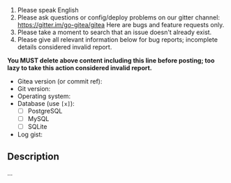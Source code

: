 
1. Please speak English
2. Please ask questions or config/deploy problems
   on our gitter channel: https://gitter.im/go-gitea/gitea
   Here are bugs and feature requests only.
3. Please take a moment to search that an issue doesn't already exist.
4. Please give all relevant information below for bug reports; incomplete
   details considered invalid report.

**You MUST delete above content including this line before posting;
too lazy to take this action considered invalid report.**

- Gitea version (or commit ref):
- Git version:
- Operating system:
- Database (use `[x]`):
  - [ ] PostgreSQL
  - [ ] MySQL
  - [ ] SQLite
- Log gist:

## Description

...
